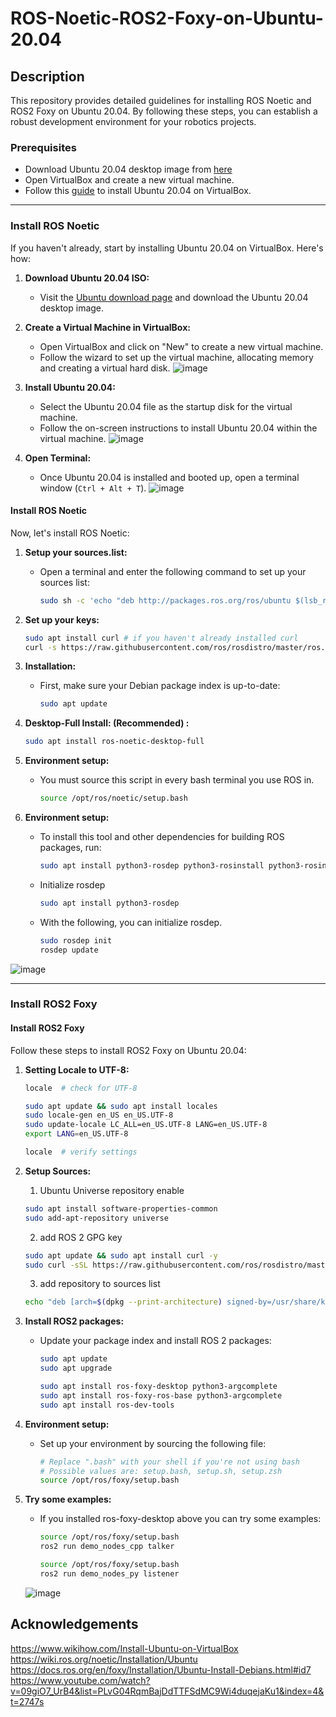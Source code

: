 # ROS-Noetic-ROS2-Foxy-on-Ubuntu-20.04 

## Description 
This repository provides detailed guidelines for installing ROS Noetic and ROS2 Foxy on Ubuntu 20.04. By following these steps, you can establish a robust development environment for your robotics projects.

### Prerequisites

* Download Ubuntu 20.04 desktop image from [here](https://releases.ubuntu.com/20.04/)
* Open VirtualBox and create a new virtual machine.
* Follow this [guide](https://www.wikihow.com/Install-Ubuntu-on-VirtualBox) to install Ubuntu 20.04 on VirtualBox.

---

### Install ROS Noetic

If you haven't already, start by installing Ubuntu 20.04 on VirtualBox. Here's how:

1. **Download Ubuntu 20.04 ISO:**
   - Visit the [Ubuntu download page](https://releases.ubuntu.com/20.04/) and download the Ubuntu 20.04 desktop image.

2. **Create a Virtual Machine in VirtualBox:**
   - Open VirtualBox and click on "New" to create a new virtual machine.
   - Follow the wizard to set up the virtual machine, allocating memory and creating a virtual hard disk.
  ![image](https://github.com/GDHadeel/ROS-Noetic-ROS2-Foxy-on-Ubuntu-20.04/assets/126657301/9aa347d9-ef84-4859-94be-edb7d6bbd699)

3. **Install Ubuntu 20.04:**
   - Select the Ubuntu 20.04 file as the startup disk for the virtual machine.
   - Follow the on-screen instructions to install Ubuntu 20.04 within the virtual machine.
  ![image](https://github.com/GDHadeel/ROS-Noetic-ROS2-Foxy-on-Ubuntu-20.04/assets/126657301/041b70cd-af33-45e7-a0a8-91bf92aa9bec)

4. **Open Terminal:**
   - Once Ubuntu 20.04 is installed and booted up, open a terminal window (`Ctrl + Alt + T`).
  ![image](https://github.com/GDHadeel/ROS-Noetic-ROS2-Foxy-on-Ubuntu-20.04/assets/126657301/f3ea4708-6802-4782-ae08-6eb91aaf6624)

   
#### Install ROS Noetic

Now, let's install ROS Noetic:

1. **Setup your sources.list:**
   - Open a terminal and enter the following command to set up your sources list:
     ```bash
     sudo sh -c 'echo "deb http://packages.ros.org/ros/ubuntu $(lsb_release -sc) main" > /etc/apt/sources.list.d/ros-latest.list'
     ```

2. **Set up your keys:**
     ```bash
     sudo apt install curl # if you haven't already installed curl
     curl -s https://raw.githubusercontent.com/ros/rosdistro/master/ros.asc | sudo apt-key add -
     ```
3. **Installation:**
   - First, make sure your Debian package index is up-to-date:
     ```bash
     sudo apt update
     ```

4. **Desktop-Full Install: (Recommended) :**
     ```bash
     sudo apt install ros-noetic-desktop-full
     ```
5. **Environment setup:**
   - You must source this script in every bash terminal you use ROS in.
     ```bash
     source /opt/ros/noetic/setup.bash
     ```
     
6. **Environment setup:**
   - To install this tool and other dependencies for building ROS packages, run:
     ```bash
     sudo apt install python3-rosdep python3-rosinstall python3-rosinstall-generator python3-wstool build-essential
     ```
     
   - Initialize rosdep
     ```bash
     sudo apt install python3-rosdep
     ```

   - With the following, you can initialize rosdep.
     ```bash
     sudo rosdep init
     rosdep update
     ```
     
![image](https://github.com/GDHadeel/ROS-Noetic-ROS2-Foxy-on-Ubuntu-20.04/assets/126657301/0b26a171-990a-4e3d-ab57-8319b733f05c)


---

### Install ROS2 Foxy

#### Install ROS2 Foxy
Follow these steps to install ROS2 Foxy on Ubuntu 20.04:

1. **Setting Locale to UTF-8:**
     ```bash
     locale  # check for UTF-8

     sudo apt update && sudo apt install locales
     sudo locale-gen en_US en_US.UTF-8
     sudo update-locale LC_ALL=en_US.UTF-8 LANG=en_US.UTF-8
     export LANG=en_US.UTF-8
     
     locale  # verify settings
     ```

2. **Setup Sources:**
   1. Ubuntu Universe repository enable
     ```bash
     sudo apt install software-properties-common
     sudo add-apt-repository universe
     ```
     
   2. add ROS 2 GPG key
     ```bash
     sudo apt update && sudo apt install curl -y
     sudo curl -sSL https://raw.githubusercontent.com/ros/rosdistro/master/ros.key -o /usr/share/keyrings/ros-archive-keyring.gpg
     ```

   3. add repository to sources list
     ```bash
     echo "deb [arch=$(dpkg --print-architecture) signed-by=/usr/share/keyrings/ros-archive-keyring.gpg] http://packages.ros.org/ros2/ubuntu $(. /etc/os-release && echo $UBUNTU_CODENAME) main" | sudo tee /etc/apt/sources.list.d/ros2.list > /dev/null
     ```

4. **Install ROS2 packages:**
   - Update your package index and install ROS 2 packages:
     ```bash
     sudo apt update
     sudo apt upgrade
     
     sudo apt install ros-foxy-desktop python3-argcomplete
     sudo apt install ros-foxy-ros-base python3-argcomplete
     sudo apt install ros-dev-tools
     ```

5. **Environment setup:**
   - Set up your environment by sourcing the following file:
     ```bash
     # Replace ".bash" with your shell if you're not using bash
     # Possible values are: setup.bash, setup.sh, setup.zsh
     source /opt/ros/foxy/setup.bash
     ```

6. **Try some examples:**
   - If you installed ros-foxy-desktop above you can try some examples:
     ```bash
     source /opt/ros/foxy/setup.bash
     ros2 run demo_nodes_cpp talker

     source /opt/ros/foxy/setup.bash
     ros2 run demo_nodes_py listener
     ```
   ![image](https://github.com/GDHadeel/ROS-Noetic-ROS2-Foxy-on-Ubuntu-20.04/assets/126657301/77a290d1-5b59-41e4-970b-2ce1c2381e19)


## Acknowledgements
https://www.wikihow.com/Install-Ubuntu-on-VirtualBox
https://wiki.ros.org/noetic/Installation/Ubuntu
https://docs.ros.org/en/foxy/Installation/Ubuntu-Install-Debians.html#id7
https://www.youtube.com/watch?v=09giO7_UrB4&list=PLvG04RqmBajDdTTFSdMC9Wi4duqejaKu1&index=4&t=2747s

